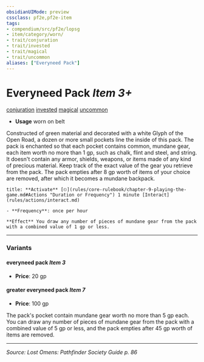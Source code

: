 ```yaml
---
obsidianUIMode: preview
cssclass: pf2e,pf2e-item
tags:
- compendium/src/pf2e/lopsg
- item/category/worn/
- trait/conjuration
- trait/invested
- trait/magical
- trait/uncommon
aliases: ["Everyneed Pack"]
---
```

# Everyneed Pack *Item 3+*  
[conjuration](conjuration.md "Conjuration School Trait")  [invested](invested.md "Invested Item Trait")  [magical](magical.md "Magical Item Trait")  [uncommon](uncommon.md "Uncommon Rarity Trait")  

- **Usage** worn on belt

Constructed of green material and decorated with a white Glyph of the Open Road, a dozen or more small pockets line the inside of this pack. The pack is enchanted so that each pocket contains common, mundane gear, each item worth no more than 1 gp, such as chalk, flint and steel, and string. It doesn't contain any armor, shields, weapons, or items made of any kind of precious material. Keep track of the exact value of the gear you retrieve from the pack. The pack empties after 8 gp worth of items of your choice are removed, after which it becomes a mundane backpack.

```ad-embed-ability
title: **Activate** [⏲](rules/core-rulebook/chapter-9-playing-the-game.md#Actions "Duration or Frequency") 1 minute [Interact](rules/actions/interact.md)

- **Frequency**: once per hour

**Effect** You draw any number of pieces of mundane gear from the pack with a combined value of 1 gp or less.
```

---

### Variants

#### everyneed pack *Item 3*

- **Price**: 20 gp

#### greater everyneed pack *Item 7*

- **Price**: 100 gp

The pack's pocket contain mundane gear worth no more than 5 gp each. You can draw any number of pieces of mundane gear from the pack with a combined value of 5 gp or less, and the pack empties after 45 gp worth of items are removed.

---
*Source: Lost Omens: Pathfinder Society Guide p. 86*